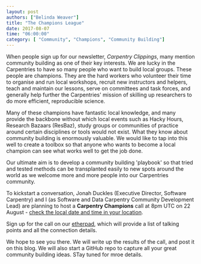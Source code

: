 ```yaml
---
layout: post
authors: ["Belinda Weaver"]
title: "The Champions League"
date: 2017-08-07
time: "06:00:00"
category: [ "Community", "Champions", "Community Building"]
---
```


When people sign up for our newsletter, *Carpentry Clippings*, many mention community building as one of their key interests. 
We are lucky in the Carpentries to have so many people who want to build local groups. These people are champions. They
are the hard workers who volunteer their time to organise and run local workshops, recruit new instructors and helpers, 
teach and maintain our lessons, serve on committees and task forces, and generally help further the Carpentries' mission 
of skilling up researchers to do more efficient, reproducible science. 

Many of these champions have fantastic local knowledge, and many provide the backbone without which local events such as Hacky Hours, 
Research Bazaars (ResBaz), study groups or communities of practice around certain disciplines or tools would not exist. What they know
about community building is enormously valuable. We would like to tap into this well to create a toolbox so that anyone who wants to
become a local champion can see what works well to get the job done. 

Our ultimate aim is to develop a community building 'playbook' so that tried and tested methods can be transplanted easily to new 
spots around the world as we welcome more and more people into our Carpentries community. 

To kickstart a conversation, Jonah Duckles (Executive Director, Software Carpentry) and I (as Software and Data
Carpentry Community Development Lead) are planning to host a **Carpentry Champions** call at 8pm UTC on 22 August - [check the local date and time 
in your location](https://www.timeanddate.com/worldclock/fixedtime.html?msg=Carpentries+Champions&iso=20170822T20&p1=%3A&ah=1). 

Sign up for the call on our [etherpad](http://pad.software-carpentry.org/champions), which will provide a list of
talking points and all the connection details.

We hope to see you there. We will write up the results of the call, and post it on this blog. We will also start a GitHub repo to 
capture all your great community building ideas. STay tuned for mroe details.
